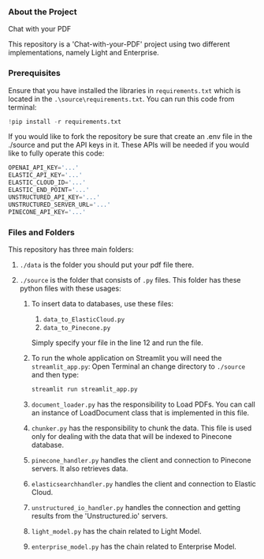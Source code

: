 ### About the Project
Chat with your PDF

This repository is a 'Chat-with-your-PDF' project using two different implementations, namely Light and Enterprise.


### Prerequisites
Ensure that you have installed the libraries in `requirements.txt` which is located in the `.\source\requirements.txt`.
You can run this code from terminal:
```py
!pip install -r requirements.txt
```

If you would like to fork the repository be sure that create an .env file in the ./source and put the API keys in it.
These APIs will be needed if you would like to fully operate this code:
```py
OPENAI_API_KEY='...'
ELASTIC_API_KEY='...'
ELASTIC_CLOUD_ID='...'
ELASTIC_END_POINT='...'
UNSTRUCTURED_API_KEY='...'
UNSTRUCTURED_SERVER_URL='...'
PINECONE_API_KEY='...'
```

### Files and Folders

This repository has three main folders:
1. ```./data``` is the folder you should put your pdf file there.

2. ```./source``` is the folder that consists of ```.py``` files.
This folder has these python files with these usages:
   1. To insert data to databases, use these files:
      
      1. ```data_to_ElasticCloud.py```
      2. ```data_to_Pinecone.py```
      
      Simply specify your file in the line 12 and run the file.
   2. To run the whole application on Streamlit you will need the ```streamlit_app.py```:
         Open Terminal an change directory to ```./source``` and then type:
         ```.py
      streamlit run streamlit_app.py
      ```      
   3. ```document_loader.py``` has the responsibility to Load PDFs. You can call an instance of LoadDocument class that is implemented in this file.
   4. ```chunker.py``` has the responsibility to chunk the data. This file is used only for dealing with the data that will be indexed to Pinecone database.
   5. ```pinecone_handler.py``` handles the client and connection to Pinecone servers. It also retrieves data.
   6. ```elasticsearchhandler.py``` handles the client and connection to Elastic Cloud.
   7. ```unstructured_io_handler.py``` handles the connection and getting results from the 'Unstructured.io' servers.
   8. ```light_model.py``` has the chain related to Light Model.
   9. ```enterprise_model.py``` has the chain related to Enterprise Model.

